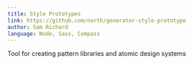 ```yaml
---
title: Style Prototypes
link: https://github.com/north/generator-style-prototype
author: Sam Richard
language: Node, Sass, Compass
---
```


Tool for creating pattern libraries and atomic design systems
